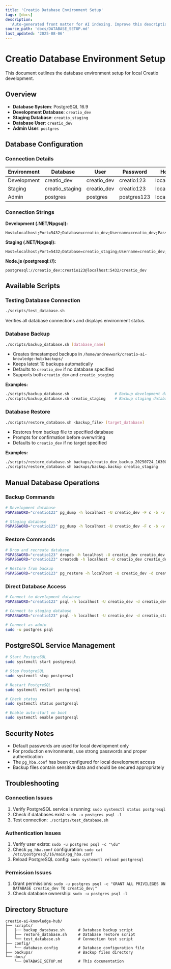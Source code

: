 ```yaml
---
title: 'Creatio Database Environment Setup'
tags: [docs]
description:
  'Auto-generated front matter for AI indexing. Improve this description.'
source_path: 'docs/DATABASE_SETUP.md'
last_updated: '2025-08-06'
---
```


# Creatio Database Environment Setup

This document outlines the database environment setup for local Creatio
development.

## Overview

- **Database System**: PostgreSQL 16.9
- **Development Database**: `creatio_dev`
- **Staging Database**: `creatio_staging`
- **Database User**: `creatio_dev`
- **Admin User**: `postgres`

## Database Configuration

### Connection Details

| Environment | Database        | User        | Password    | Host      | Port |
| ----------- | --------------- | ----------- | ----------- | --------- | ---- |
| Development | creatio_dev     | creatio_dev | creatio123  | localhost | 5432 |
| Staging     | creatio_staging | creatio_dev | creatio123  | localhost | 5432 |
| Admin       | postgres        | postgres    | postgres123 | localhost | 5432 |

### Connection Strings

**Development (.NET/Npgsql):**

```
Host=localhost;Port=5432;Database=creatio_dev;Username=creatio_dev;Password=creatio123;
```

**Staging (.NET/Npgsql):**

```
Host=localhost;Port=5432;Database=creatio_staging;Username=creatio_dev;Password=creatio123;
```

**Node.js (postgresql://):**

```
postgresql://creatio_dev:creatio123@localhost:5432/creatio_dev
```

## Available Scripts

### Testing Database Connection

```bash
./scripts/test_database.sh
```

Verifies all database connections and displays environment status.

### Database Backup

```bash
./scripts/backup_database.sh [database_name]
```

- Creates timestamped backups in
  `/home/andrewwork/creatio-ai-knowledge-hub/backups/`
- Keeps latest 10 backups automatically
- Defaults to `creatio_dev` if no database specified
- Supports both `creatio_dev` and `creatio_staging`

**Examples:**

```bash
./scripts/backup_database.sh                    # Backup development database
./scripts/backup_database.sh creatio_staging    # Backup staging database
```

### Database Restore

```bash
./scripts/restore_database.sh <backup_file> [target_database]
```

- Restores from backup file to specified database
- Prompts for confirmation before overwriting
- Defaults to `creatio_dev` if no target specified

**Examples:**

```bash
./scripts/restore_database.sh backups/creatio_dev_backup_20250724_163000.backup
./scripts/restore_database.sh backups/backup.backup creatio_staging
```

## Manual Database Operations

### Backup Commands

```bash
# Development database
PGPASSWORD="creatio123" pg_dump -h localhost -U creatio_dev -F c -b -v -f backup.backup creatio_dev

# Staging database
PGPASSWORD="creatio123" pg_dump -h localhost -U creatio_dev -F c -b -v -f backup.backup creatio_staging
```

### Restore Commands

```bash
# Drop and recreate database
PGPASSWORD="creatio123" dropdb -h localhost -U creatio_dev creatio_dev
PGPASSWORD="creatio123" createdb -h localhost -U creatio_dev creatio_dev

# Restore from backup
PGPASSWORD="creatio123" pg_restore -h localhost -U creatio_dev -d creatio_dev -v --no-owner --no-privileges backup.backup
```

### Direct Database Access

```bash
# Connect to development database
PGPASSWORD="creatio123" psql -h localhost -U creatio_dev -d creatio_dev

# Connect to staging database
PGPASSWORD="creatio123" psql -h localhost -U creatio_dev -d creatio_staging

# Connect as admin
sudo -u postgres psql
```

## PostgreSQL Service Management

```bash
# Start PostgreSQL
sudo systemctl start postgresql

# Stop PostgreSQL
sudo systemctl stop postgresql

# Restart PostgreSQL
sudo systemctl restart postgresql

# Check status
sudo systemctl status postgresql

# Enable auto-start on boot
sudo systemctl enable postgresql
```

## Security Notes

- Default passwords are used for local development only
- For production environments, use strong passwords and proper authentication
- The `pg_hba.conf` has been configured for local development access
- Backup files contain sensitive data and should be secured appropriately

## Troubleshooting

### Connection Issues

1. Verify PostgreSQL service is running: `sudo systemctl status postgresql`
2. Check if databases exist: `sudo -u postgres psql -l`
3. Test connection: `./scripts/test_database.sh`

### Authentication Issues

1. Verify user exists: `sudo -u postgres psql -c "\du"`
2. Check `pg_hba.conf` configuration:
   `sudo cat /etc/postgresql/16/main/pg_hba.conf`
3. Reload PostgreSQL config: `sudo systemctl reload postgresql`

### Permission Issues

1. Grant permissions:
   `sudo -u postgres psql -c "GRANT ALL PRIVILEGES ON DATABASE creatio_dev TO creatio_dev;"`
2. Check database ownership: `sudo -u postgres psql -l`

## Directory Structure

```
creatio-ai-knowledge-hub/
├── scripts/
│   ├── backup_database.sh      # Database backup script
│   ├── restore_database.sh     # Database restore script
│   └── test_database.sh        # Connection test script
├── config/
│   └── database.config         # Database configuration file
├── backups/                    # Backup files directory
└── docs/
    └── DATABASE_SETUP.md       # This documentation
```
